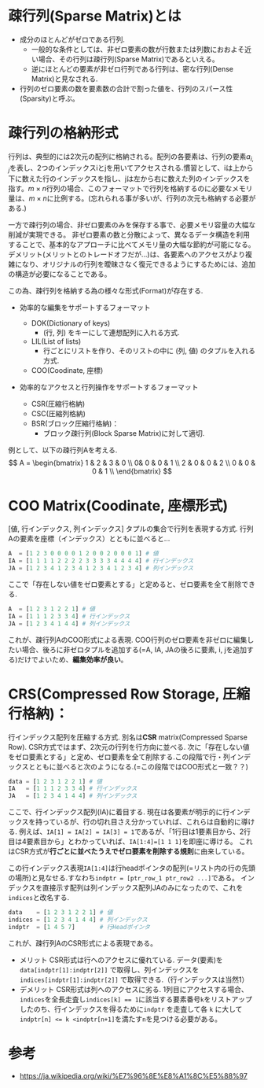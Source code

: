 # 疎行列(Sparse Matrix)とは

- 成分のほとんどがゼロである行列.
  - 一般的な条件としては、非ゼロ要素の数が行数または列数におおよそ近い場合、その行列は疎行列(Sparse Matrix)であるといえる。
  - 逆にほとんどの要素が非ゼロ行列である行列は、密な行列(Dense Matrix)と見なされる.
- 行列のゼロ要素の数を要素数の合計で割った値を、行列のスパース性(Sparsity)と呼ぶ。

# 疎行列の格納形式
行列は、典型的には2次元の配列に格納される。配列の各要素は、行列の要素$a_{i, j}$を表し、2つのインデックスiとjを用いてアクセスされる.慣習として、iは上から下に数えた行のインデックスを指し、jは左から右に数えた列のインデックスを指す。$m \times n$行列の場合、このフォーマットで行列を格納するのに必要なメモリ量は、$m\times n$に比例する。(忘れられる事が多いが、行列の次元も格納する必要がある.)

一方で疎行列の場合、非ゼロ要素のみを保存する事で、必要メモリ容量の大幅な削減が実現できる。
非ゼロ要素の数と分散によって、異なるデータ構造を利用することで、基本的なアプローチに比べてメモリ量の大幅な節約が可能になる。デメリット(メリットとのトレードオフだが...)は、各要素へのアクセスがより複雑になり、オリジナルの行列を曖昧さなく復元できるようにするためには、追加の構造が必要になることである。

この為、疎行列を格納する為の様々な形式(Format)が存在する.
- 効率的な編集をサポートするフォーマット
  - DOK(Dictionary of keys)
    - (行, 列) をキーにして連想配列に入れる方式.
  - LIL(List of lists)
    - 行ごとにリストを作り、そのリストの中に (列, 値) のタプルを入れる方式.
  - COO(Coodinate, 座標)

- 効率的なアクセスと行列操作をサポートするフォーマット
  - CSR(圧縮行格納)
  - CSC(圧縮列格納)
  - BSR(ブロック圧縮行格納)：
    - ブロック疎行列(Block Sparse Matrix)に対して適切.

例として、以下の疎行列Aを考える.
$$ A =
\begin{bmatrix}
1 & 2 & 3 & 0 \\
0& 0 & 0 & 1 \\
2 & 0 &  0 & 2 \\
0 & 0 & 0 & 1 \\
\end{bmatrix}
$$
# COO Matrix(Coodinate, 座標形式)
[値, 行インデックス, 列インデックス] タプルの集合で行列を表現する方式.
行列Aの要素を座標（インデックス）とともに並べると...
```python
A  = [1 2 3 0 0 0 0 1 2 0 0 2 0 0 0 1] # 値
IA = [1 1 1 1 2 2 2 2 3 3 3 3 4 4 4 4] # 行インデックス
JA = [1 2 3 4 1 2 3 4 1 2 3 4 1 2 3 4] # 列インデックス
```
ここで「存在しない値をゼロ要素とする」と定めると、ゼロ要素を全て削除できる.
```python
A  = [1 2 3 1 2 2 1] # 値
IA = [1 1 1 2 3 3 4] # 行インデックス
JA = [1 2 3 4 1 4 4] # 列インデックス
```
これが、疎行列AのCOO形式による表現.
COO行列のゼロ要素を非ゼロに編集したい場合、後ろに非ゼロタプルを追加する(=A, IA, JAの後ろに要素, i, jを追加する)だけでよいため、**編集効率が良い**。

# CRS(Compressed Row Storage, 圧縮行格納)：
行インデックス配列を圧縮する方式. 別名は**CSR** matrix(Compressed Sparse Row).
CSR方式ではまず、2次元の行列を行方向に並べる.
次に「存在しない値をゼロ要素とする」と定め、ゼロ要素を全て削除する.この段階で行・列インデックスとともに並べると次のようになる.(=この段階ではCOO形式と一致？？)
```python
data = [1 2 3 1 2 2 1] # 値
IA   = [1 1 1 2 3 3 4] # 行インデックス
JA   = [1 2 3 4 1 4 4] # 列インデックス
```
ここで、行インデックス配列(IA)に着目する.
現在は各要素が明示的に行インデックスを持っているが、行の切れ目さえ分かっていれば、これらは自動的に導ける.
例えば、```IA[1] = IA[2] = IA[3] = 1```であるが、「1行目は1要素目から、2行目は4要素目から」とわかっていれば、```IA[1:4]=[1 1 1]```を即座に導ける。
これはCSR方式が**行ごとに並べたうえでゼロ要素を削除する規則**に由来している。

この行インデックス表現```IA[1:4]```は行headポインタの配列(=リスト内の行の先頭の場所)と見なせる.すなわち```indptr = [ptr_row_1 ptr_row2 ...]```である。
インデックスを直接示す配列は列インデックス配列JAのみになったので、これを```indices```と改名する.
```python
data    = [1 2 3 1 2 2 1] # 値
indices = [1 2 3 4 1 4 4] # 列インデックス
indptr  = [1 4 5 7]       # 行Headポインタ
```
これが、疎行列AのCSR形式による表現である。

- メリット
  CSR形式は行へのアクセスに優れている.
  データ(要素)を ```data[indptr[1]:indptr[2]]``` で取得し、列インデックスを ```indices[indptr[1]:indptr[2]]``` で取得できる.（行インデックスは当然1）
- デメリット
  CSR形式は列へのアクセスに劣る.
  1列目にアクセスする場合、```indices```を全長走査し```indices[k] == 1```に該当する要素番号```k```をリストアップしたのち、行インデックスを得るために```indptr``` を走査して各 ```k``` に大して ```indptr[n] <= k <indptr[n+1]```を満たす```n```を見つける必要がある。

# 参考
- https://ja.wikipedia.org/wiki/%E7%96%8E%E8%A1%8C%E5%88%97